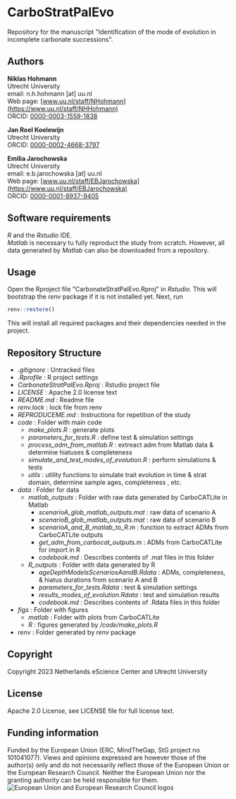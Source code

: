 # CarboStratPalEvo

Repository for the manuscript "Identification of the mode of evolution in incomplete carbonate successions".

## Authors

__Niklas Hohmann__  
Utrecht University  
email: n.h.hohmann [at] uu.nl  
Web page: [www.uu.nl/staff/NHohmann](https://www.uu.nl/staff/NHHohmann)  
ORCID: [0000-0003-1559-1838](https://orcid.org/0000-0003-1559-1838)

__Jan Roel Koelewijn__  
Utrecht University  
ORCID: [0000-0002-4668-3797](https://orcid.org/0000-0002-4668-3797)

__Emilia Jarochowska__  
Utrecht University  
email: e.b.jarochowska [at] uu.nl  
Web page: [www.uu.nl/staff/EBJarochowska](https://www.uu.nl/staff/EBJarochowska)  
ORCID: [0000-0001-8937-9405](https://orcid.org/0000-0001-8937-9405)

## Software requirements

_R_ and the _Rstudio_ IDE.  
_Matlab_ is necessary tu fully reproduct the study from scratch. However, all data generated by _Matlab_ can also be downloaded from a repository.

## Usage

Open the Rproject file "CarbonateStratPalEvo.Rproj" in _Rstudio_. This will bootstrap the _renv_ package if it is not installed yet. Next, run

``` R
renv::restore()
```

This will install all required packages and their dependencies needed in the project.

## Repository Structure

* _.gitignore_ : Untracked files
* _.Rprofile_ : R project settings
* _CarbonateStratPalEvo.Rproj_ : Rstudio project file
* _LICENSE_ : Apache 2.0 license text
* _README.md_ : Readme file
* _renv.lock_ : lock file from renv
* _REPRODUCEME.md_ : Instructions for repetition of the study
* _code_ : Folder with main code
  * _make_plots.R_ : generate plots
  * _parameters_for_tests.R_ : define test & simulation settings
  * _process_adm_from_matlab.R_ : extreact adm from Matlab data & determine hiatuses & completeness
  * _simulate_and_test_modes_of_evolution.R_ : perform simulations & tests
  * _utils_ : utility functions to simulate trait evolution in time & strat domain, determine sample ages, completeness , etc.
* _data_ : Folder for data
  * _matlab_outputs_ : Folder with raw data generated by CarboCATLite in Matlab
    * _scenarioA_glob_matlab_outputs.mat_ : raw data of scenario A
    * _scenarioB_glob_matlab_outputs.mat_ : raw data of scenario B
    * _scenarioA_and_B_matlab_to_R.m_ : function to extract ADMs from CarboCATLite outputs
    * _get_adm_from_carbocat_outputs.m_ : ADMs from CarboCATLite for import in R
    * _codebook.md_ : Describes contents of .mat files in this folder
  * _R_outputs_ : Folder with data generated by R
    * _ageDepthModelsScenariosAandB.Rdata_ : ADMs, completeness, & hiatus durations from scenario A and B
    * _parameters_for_tests.Rdata_ : test & simulation settings
    * _results_modes_of_evolution.Rdata_ : test and simulation results
    * _codebook.md_ : Describes contents of .Rdata files in this folder
* _figs_ : Folder with figures
  * _matlab_ : Folder with plots from CarboCATLite
  * _R_ : figures generated by _/code/make_plots.R_
* _renv_ : Folder generated by _renv_ package

## Copyright

Copyright 2023 Netherlands eScience Center and Utrecht University

## License

Apache 2.0 License, see LICENSE file for full license text.

## Funding information

Funded by the European Union (ERC, MindTheGap, StG project no 101041077). Views and opinions expressed are however those of the author(s) only and do not necessarily reflect those of the European Union or the European Research Council. Neither the European Union nor the granting authority can be held responsible for them.
![European Union and European Research Council logos](https://erc.europa.eu/sites/default/files/2023-06/LOGO_ERC-FLAG_FP.png)
